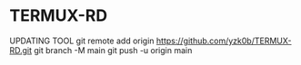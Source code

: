 # TERMUX-RD
UPDATING TOOL
git remote add origin https://github.com/yzk0b/TERMUX-RD.git
git branch -M main
git push -u origin main
